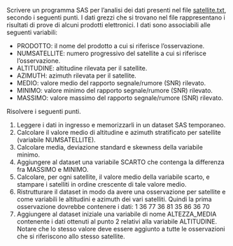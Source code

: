 Scrivere un programma SAS per l’analisi dei dati presenti nel file [satellite.txt](../dati.satellite.txt), secondo i seguenti punti. I dati grezzi che si trovano nel file rappresentano i risultati di prove di alcuni prodotti elettronici. I dati sono associabili alle seguenti variabili:

*    PRODOTTO: il nome del prodotto a cui si riferisce l’osservazione.
*    NUMSATELLITE: numero progressivo del satellite a cui si riferisce l’osservazione.
*    ALTITUDINE: altitudine rilevata per il satellite.
*    AZIMUTH: azimuth rilevata per il satellite.
*    MEDIO: valore medio del rapporto segnale/rumore (SNR) rilevato.
*    MINIMO: valore minimo del rapporto segnale/rumore (SNR) rilevato.
*    MASSIMO: valore massimo del rapporto segnale/rumore (SNR) rilevato.

Risolvere i seguenti punti.

1.    Leggere i dati in ingresso e memorizzarli in un dataset SAS temporaneo.
1.    Calcolare il valore medio di altitudine e azimuth stratificato per satellite (variabile NUMSATELLITE).
1.    Calcolare media, deviazione standard e skewness della variabile minimo.
1.    Aggiungere al dataset una variabile SCARTO che contenga la differenza fra MASSIMO e MINIMO.
1.    Calcolare, per ogni satellite, il valore medio della variabile scarto, e stampare i satelliti in ordine crescente di tale valore medio.
1.    Ristrutturare il dataset in modo da avere una osservazione per satellite e come variabili le altitudini e azimuth dei vari satelliti. Quindi la prima osservazione dovrebbe contenere i dati: 1 36 77 36 81 35 86 36 70
1.    Aggiungere al dataset iniziale una variabile di nome ALTEZZA_MEDIA contenente i dati ottenuti al punto 2 relativi alla variabile ALTITUDINE. Notare che lo stesso valore deve essere aggiunto a tutte le osservazioni che si riferiscono allo stesso satellite.
